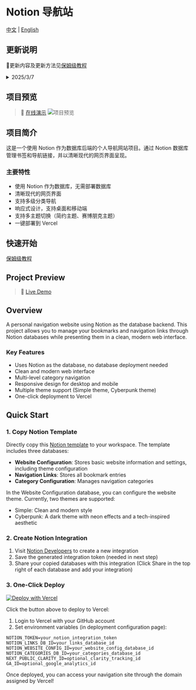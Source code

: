 # Notion 导航站

[中文](#chinese) | [English](#english)

<div id="chinese">

## 更新说明
🎉更新内容及更新方法见[保姆级教程](https://ezho.top/code/2025/02/21/notion-bookmarks-handbook)
<details>
  <summary> 2025/3/7</summary>
 - 2025/3/7 新增主题配置，新增赛博朋克主题 </br>
  <img width="800" alt="demo" src="https://github.com/user-attachments/assets/c94456fc-fc4f-4d10-bd64-1a0df53af1ba" />
</details>

## 项目预览
> 🔗 [在线演示](https://portal.ezho.top/)
![项目预览](https://github.com/user-attachments/assets/1d864d20-44b3-4678-b649-6ba96821f1c4)



## 项目简介
这是一个使用 Notion 作为数据库后端的个人导航网站项目。通过 Notion 数据库管理书签和导航链接，并以清晰现代的网页界面呈现。

### 主要特性
- 使用 Notion 作为数据库，无需部署数据库
- 清晰现代的网页界面
- 支持多级分类导航
- 响应式设计，支持桌面和移动端
- 支持多主题切换（简约主题、赛博朋克主题）
- 一键部署到 Vercel

## 快速开始
[保姆级教程](https://ezho.top/code/2025/02/21/notion-bookmarks-handbook)

</div>

<div id="english">

## Project Preview
> 🔗 [Live Demo](https://portal.ezho.top/)

## Overview
A personal navigation website using Notion as the database backend. This project allows you to manage your bookmarks and navigation links through Notion databases while presenting them in a clean, modern web interface.

### Key Features
- Uses Notion as the database, no database deployment needed
- Clean and modern web interface
- Multi-level category navigation
- Responsive design for desktop and mobile
- Multiple theme support (Simple theme, Cyberpunk theme)
- One-click deployment to Vercel

## Quick Start

### 1. Copy Notion Template
Directly copy this [Notion template](https://lofty-spear-6f1.notion.site/NotionBookmarks-157a26d324f380c08811f044c8563d04) to your workspace. The template includes three databases:
- **Website Configuration**: Stores basic website information and settings, including theme configuration
- **Navigation Links**: Stores all bookmark entries
- **Category Configuration**: Manages navigation categories

In the Website Configuration database, you can configure the website theme. Currently, two themes are supported:
- Simple: Clean and modern style
- Cyberpunk: A dark theme with neon effects and a tech-inspired aesthetic

### 2. Create Notion Integration
1. Visit [Notion Developers](https://www.notion.so/my-integrations) to create a new integration
2. Save the generated integration token (needed in next step)
3. Share your copied databases with this integration (Click Share in the top right of each database and add your integration)

### 3. One-Click Deploy
[![Deploy with Vercel](https://vercel.com/button)](https://vercel.com/new/clone?repository-url=https%3A%2F%2Fgithub.com%2Fmoyuguy%2Fnotion_bookmarks)

Click the button above to deploy to Vercel:
1. Login to Vercel with your GitHub account
2. Set environment variables (in deployment configuration page):
```env
NOTION_TOKEN=your_notion_integration_token
NOTION_LINKS_DB_ID=your_links_database_id
NOTION_WEBSITE_CONFIG_ID=your_website_config_database_id
NOTION_CATEGORIES_DB_ID=your_categories_database_id
NEXT_PUBLIC_CLARITY_ID=optional_clarity_tracking_id
GA_ID=optional_google_analytics_id
```



Once deployed, you can access your navigation site through the domain assigned by Vercel!

</div>

